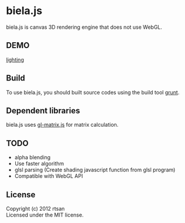# biela.js

biela.js is canvas 3D rendering engine that does not use WebGL.

DEMO
----

[lighting](http://rtsan.github.com/biela.js/demos/lighting/)

Build
-----

To use biela.js, you should built source codes using the build tool [grunt](https://github.com/gruntjs/grunt).

Dependent libraries
-------------------

biela.js uses [gl-matrix.js](https://github.com/toji/gl-matrix) for matrix calculation.

TODO
----
 * alpha blending
 * Use faster algorithm
 * glsl parsing (Create shading javascript function from glsl program)
 * Compatible with WebGL API

License
-------

Copyright (c) 2012 rtsan  
Licensed under the MIT license.
